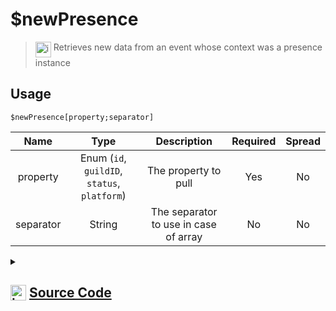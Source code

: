 # $newPresence
> <img align="top" src="https://upload.wikimedia.org/wikipedia/commons/thumb/e/e4/Infobox_info_icon.svg/160px-Infobox_info_icon.svg.png?20150409153300" alt="image" width="25" height="auto"> Retrieves new data from an event whose context was a presence instance
## Usage
```
$newPresence[property;separator]
```
| Name | Type | Description | Required | Spread
| :---: | :---: | :---: | :---: | :---: |
property | Enum (`id`, `guildID`, `status`, `platform`) | The property to pull | Yes | No
separator | String | The separator to use in case of array | No | No
<details>
<summary>
    
## <img align="top" src="https://cdn4.iconfinder.com/data/icons/iconsimple-logotypes/512/github-512.png" alt="image" width="25" height="auto">  [Source Code](https://github.com/tryforge/ForgeScript-V2/blob/main/src/native/newPresence.ts)
    
</summary>
    
```ts
import { PresenceProperties, PresenceProperty } from "../properties/presence"
import { RoleProperties, RoleProperty } from "../properties/role"
import { ArgType, NativeFunction, Return } from "../structures"

export default new NativeFunction({
    name: "$newPresence",
    version: "1.1.0",
    description: "Retrieves new data from an event whose context was a presence instance",
    brackets: true,
    unwrap: true,
    args: [
        {
            name: "property",
            description: "The property to pull",
            rest: false,
            type: ArgType.Enum,
            enum: PresenceProperty,
            required: true,
        },
        {
            name: "separator",
            description: "The separator to use in case of array",
            rest: false,
            type: ArgType.String,
        },
    ],
    execute(ctx, [prop, sep]) {
        return Return.success(PresenceProperties[prop](ctx.states?.presence?.new, sep))
    },
})

```
    
</details>
